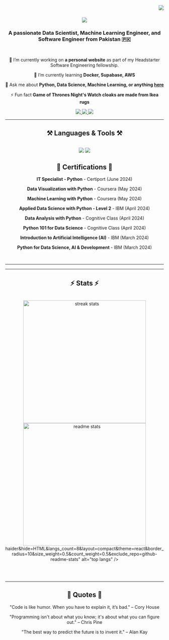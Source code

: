 <img align="right" src="https://visitor-badge.laobi.icu/badge?page_id=waqar-haider.waqar-haider" />

<h1 align="center">
    <img src="https://readme-typing-svg.herokuapp.com/?font=Righteous&size=35&center=true&vCenter=true&width=500&height=70&duration=4000&lines=Hi+There!+👋;+I'm+Waqar+Haider!;" />
</h1>

<h3 align="center">A passionate Data Scientist, Machine Learning Engineer, and Software Engineer from Pakistan 🇵🇰</h3>

<br/>

<div align="center">
 
 🔭 I’m currently working on **a personal website** as part of my Headstarter Software Engineering fellowship.

 🌱 I’m currently learning **Docker, Supabase, AWS**

💬 Ask me about **Python, Data Science, Machine Learning, or anything [here](https://github.com/waqar-haider/waqar-haider/issues)**

⚡ Fun fact **Game of Thrones Night's Watch cloaks are made from Ikea rugs**

 </div>
 
<div align="center"> 
  <a href="mailto:haiderwaqar2002@gmail.com">
    <img src="https://img.shields.io/badge/Gmail-333333?style=for-the-badge&logo=gmail&logoColor=red" />
  </a>
  <a href="https://linkedin.com/in/waqar--haider" target="_blank">
    <img src="https://img.shields.io/badge/LinkedIn-0077B5?style=for-the-badge&logo=linkedin&logoColor=white" target="_blank" />
  </a>
  <a href="https://waqar-haider05.github.io/WAQAR-HAIDER/" target="_blank">
     <img src="https://img.shields.io/badge/Portfolio-FF5722?style=for-the-badge&logo=todoist&logoColor=white" target="_blank" /> <!-- sqlite, safari, google-chrome are other good icon options -->
  </a>
</div>

 <hr/>
 
<h2 align="center">⚒️ Languages & Tools ⚒️</h2>
<br/>
<div align="center">
    <img src="https://skillicons.dev/icons?i=python,cpp,jupyter,vscode,git,github" />
    <img src="https://skillicons.dev/icons?i=react,html,css,js,nodejs" /><br>
</div>

<h2 align="center">📜 Certifications 📜</h2>
<div align="center">
  <p><strong>IT Specialist - Python</strong> - Certiport (June 2024)</p>
  <p><strong>Data Visualization with Python</strong> - Coursera (May 2024)</p>
  <p><strong>Machine Learning with Python</strong> - Coursera (May 2024)</p>
  <p><strong>Applied Data Science with Python - Level 2</strong> - IBM (April 2024)</p>
  <p><strong>Data Analysis with Python</strong> - Cognitive Class (April 2024)</p>
  <p><strong>Python 101 for Data Science</strong> - Cognitive Class (April 2024)</p>
  <p><strong>Introduction to Artificial Intelligence (AI)</strong> - IBM (March 2024)</p>
  <p><strong>Python for Data Science, AI & Development</strong> - IBM (March 2024)</p>
</div>

<br/>
<hr/>

<!--<div align="center">
  <h2>🐍 My Contributions 🐍</h2>
  <br>
  <img alt="snake eating my contributions" src="https://raw.githubusercontent.com/waqar-haider/waqar-haider/output/github-contribution-grid-snake.svg" />
  
  <br/><br/><br/>
</div>-->

<hr/>

<h2 align="center">⚡ Stats ⚡</h2>
<br>
<div align=center>
  <img width=390 src="https://github-readme-streak-stats.vercel.app/?user=waqar-haider&count_private=true&theme=react&border_radius=10" alt="streak stats"/>
  <img width=390 src="https://github-readme-stats.vercel.app/api?username=waqar-haider&count_private=true&show_icons=true&theme=react&rank_icon=github&border_radius=10" alt="readme stats" />
  <br/>
 <!-- <img width=325 align="center" src="https://github-readme-stats.vercel.app/api/top-langs/?username=waqar- -->haider&hide=HTML&langs_count=8&layout=compact&theme=react&border_radius=10&size_weight=0.5&count_weight=0.5&exclude_repo=github-readme-stats" alt="top langs" />
</div>

<br/><br/>

<hr/>

<div align="center">
  <h2>💬 Quotes 💬</h2>
  <p>"Code is like humor. When you have to explain it, it’s bad." – Cory House</p>
  <p>"Programming isn't about what you know; it's about what you can figure out." – Chris Pine</p>
  <p>"The best way to predict the future is to invent it." – Alan Kay</p>
</div>

<br/>
